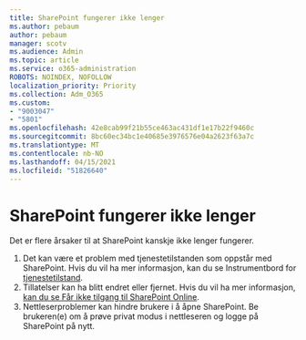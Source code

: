 ```yaml
---
title: SharePoint fungerer ikke lenger
ms.author: pebaum
author: pebaum
manager: scotv
ms.audience: Admin
ms.topic: article
ms.service: o365-administration
ROBOTS: NOINDEX, NOFOLLOW
localization_priority: Priority
ms.collection: Adm_O365
ms.custom:
- "9003047"
- "5801"
ms.openlocfilehash: 42e8cab99f21b55ce463ac431df1e17b22f9460c
ms.sourcegitcommit: 8bc60ec34bc1e40685e3976576e04a2623f63a7c
ms.translationtype: MT
ms.contentlocale: nb-NO
ms.lasthandoff: 04/15/2021
ms.locfileid: "51826640"
---
```

# <a name="sharepoint-is-no-longer-working"></a>SharePoint fungerer ikke lenger

Det er flere årsaker til at SharePoint kanskje ikke lenger fungerer.

1. Det kan være et problem med tjenestetilstanden som oppstår med SharePoint. Hvis du vil ha mer informasjon, kan du se Instrumentbord for [tjenestetilstand](https://admin.microsoft.com/AdminPortal/Home#/servicehealth).
2. Tillatelser kan ha blitt endret eller fjernet. Hvis du vil ha mer informasjon, [kan du se Får ikke tilgang til SharePoint Online](https://docs.microsoft.com/sharepoint/troubleshoot/sharing-and-permissions/sharepoint-online-inaccessible).
3. Nettleserproblemer kan hindre brukere i å åpne SharePoint. Be brukeren(e) om å prøve privat modus i nettleseren og logge på SharePoint på nytt.